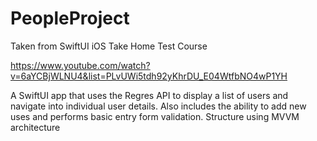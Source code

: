 # PeopleProject

Taken from SwiftUI iOS Take Home Test Course 

https://www.youtube.com/watch?v=6aYCBjWLNU4&list=PLvUWi5tdh92yKhrDU_E04WtfbNO4wP1YH

A SwiftUI app that uses the Regres API to display a list of users and navigate into individual user details.  Also includes the ability to add new uses and performs basic entry form validation.  Structure using MVVM architecture  
